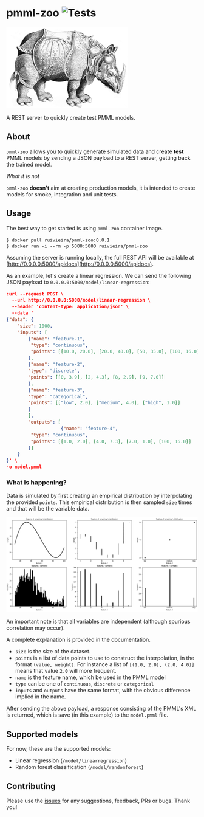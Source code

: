 # pmml-zoo ![Tests](https://github.com/ruivieira/pmml-zoo/workflows/Tests/badge.svg)
![logo](docs/logo.png)

A REST server to quickly create test PMML models.

## About

`pmml-zoo` allows you to quickly generate simulated data and create **test** PMML models by sending a JSON payload to a REST server, getting back the trained model.

*What it is not*

`pmml-zoo` **doesn't** aim at creating production models, it is intended to create models for smoke, integration and unit tests.

## Usage

The best way to get started is using `pmml-zoo` container image.

```shell
$ docker pull ruivieira/pmml-zoo:0.0.1
$ docker run -i --rm -p 5000:5000 ruivieira/pmml-zoo
```

Assuming the server is running locally, the full REST API will be available at [http://0.0.0.0:5000/apidocs](http://0.0.0.0:5000/apidocs).

As an example, let's create a linear regression.
We can send the following JSON payload to `0.0.0.0:5000/model/linear-regression`:

```json
curl --request POST \
  --url http://0.0.0.0:5000/model/linear-regression \
  --header 'content-type: application/json' \
  --data '
{"data": {
    "size": 1000,
    "inputs": [
        {"name": "feature-1",
         "type": "continuous",
         "points": [[10.0, 20.0], [20.0, 40.0], [50, 35.0], [100, 16.0]]
        },
        {"name": "feature-2",
        "type": "discrete",
        "points": [[0, 3.9], [2, 4.3], [8, 2.9], [9, 7.0]]
        },
        {"name": "feature-3",
        "type": "categorical",
        "points": [["low", 2.0], ["medium", 4.0], ["high", 1.0]]
        }
        ],
        "outputs": [
                    {"name": "feature-4",
         "type": "continuous",
         "points": [[1.0, 2.0], [4.0, 7.3], [7.0, 1.0], [100, 16.0]]
        }]
    }
}' \
-o model.pmml 
```

### What is happening?

Data is simulated by first creating an empirical distribution by interpolating the provided `points`.
This empirical distribution is then sampled `size` times and that will be the variable data.

![plot](docs/plot.png)

An important note is that all variables are independent (although spurious correlation may occur).

A complete explanation is provided in the documentation.

- `size` is the size of the dataset.
- `points` is a list of data points to use to construct the interpolation, in the format `(value, weight)`. For instance a list of `[(1.0, 2.0), (2.0, 4.0)]` means that value `2.0` will more frequent.
- `name` is the feature name, which be used in the PMML model
- `type` can be one of `continuous`, `discrete` or `categorical`
- `inputs` and `outputs` have the same format, with the obvious difference implied in the name.

After sending the above payload, a response consisting of the PMML's XML is returned, which is save (in this example) to the `model.pmml` file.

## Supported models

For now, these are the supported models:

- Linear regression (`/model/linearregression`)
- Random forest classification (`/model/randomforest`)

## Contributing

Please use the [issues](https://github.com/ruivieira/pmml-zoo/issues) for any suggestions, feedback, PRs or bugs.
Thank you!